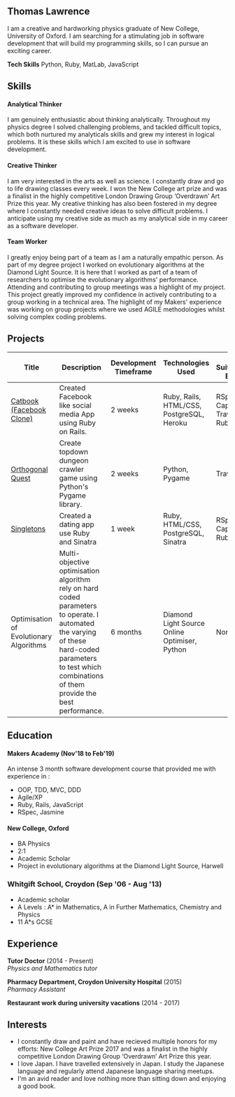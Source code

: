 ## Thomas Lawrence

I am a creative and hardworking physics graduate of New College, University of Oxford. I am searching for a stimulating job in software development that will build my programming skills, so I can pursue an exciting career.

**Tech Skills** Python, Ruby, MatLab, JavaScript 

## Skills

#### Analytical Thinker

I am genuinely enthusiastic about thinking analytically. Throughout my physics degree I solved challenging problems, and tackled difficult topics, which both nurtured my analyticals skills and grew my interest in logical problems. It is these skills which I am excited to use in software development.

#### Creative Thinker

I am very interested in the arts as well as science. I constantly draw and go to life drawing classes every week. I won the New College art prize and was a finalist in the highly competitive London Drawing Group ‘Overdrawn’ Art Prize this year. My creative thinking has also been fostered in my degree where I constantly needed creative ideas to solve difficult problems. I anticipate using my creative side as much as my analytical side in my career as a software developer.

#### Team Worker

I greatly enjoy being part of a team as I am a naturally empathic person. As part of my degree project I worked on evolutionary algorithms at the Diamond Light Source. It is here that I worked as part of a team of researchers to optimise the evolutionary algorithms' performance. Attending and contributing to group meetings was a highlight of my project. This project greatly improved my confidence in actively contributing to a group working in a technical area. The highlight of my Makers'  experience was working on group projects where we used AGILE methodologies whilst solving complex coding problems.

## Projects
| Title | Description | Development Timeframe | Technologies Used | Test Suites/CIs/CDs Employed |
|--|--|--|--|--|
|[Catbook (Facebook Clone)](https://github.com/learningtocode101/acebook-team-cats) | Created Facebook like social media App using Ruby on Rails. | 2 weeks | Ruby, Rails, HTML/CSS, PostgreSQL,  Heroku | RSpec, Capybara, Travis, Rubocop |
|[Orthogonal Quest](https://github.com/Sindex42/orthogonal-quest) | Create topdown dungeon crawler game using Python's Pygame library. | 2 weeks | Python, Pygame | Travis, Pylint |
|[Singletons](https://github.com/rednblack99/singletons_app) | Created a dating app use Ruby and Sinatra | 1 week | Ruby, HTML/CSS, PostgreSQL, Sinatra | RSpec, Capybara, Rubocop |
|Optimisation of Evolutionary Algorithms | Multi-objective optimisation algorithm rely on hard coded parameters to operate. I automated the varying of these hard-coded parameters to test which combinations of them provide the best performance. | 6 months | Diamond Light Source Online Optimiser, Python | None |


## Education

#### Makers Academy (Nov'18 to Feb'19)

An intense 3 month software development course that provided me with experience in :

- OOP, TDD, MVC, DDD
- Agile/XP
- Ruby, Rails, JavaScript
- RSpec, Jasmine

#### New College, Oxford

- BA Physics
- 2:1
- Academic Scholar
- Project in evolutionary algorithms at the Diamond Light Source, Harwell

### Whitgift School, Croydon (Sep '06 - Aug '13)

- Academic scholar
- A Levels : A* in Mathematics, A in Further Mathematics, Chemistry and Physics
- 11 A*s GCSE

## Experience

**Tutor Doctor** (2014 - Present)   
*Physics and Mathematics tutor*

**Pharmacy Department, Croydon University Hospital** (2015)    
*Pharmacy Assistant* 

**Restaurant work during university vacations** (2014 - 2017)

## Interests

- I constantly draw and paint and have recieved multiple honors for my efforts: New College Art Prize 2017 and was a finalist in the highly competitive London Drawing Group ‘Overdrawn’ Art Prize this year.
- I love Japan. I have travelled extensively in Japan. I study the Japanese language and regularly attend Japanese language sharing meetups.
- I'm an avid reader and love nothing more than sitting down and enjoying a good book.
